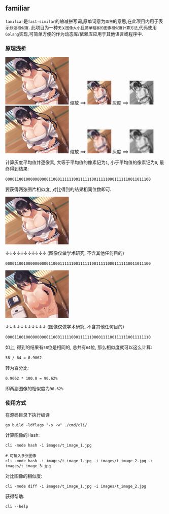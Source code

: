 ## familiar

`familiar`是`fast-similar`的缩减拼写词,原单词意为`面熟`的意思,在此项目内用于表示`快速相似度`.
此项目为一种`无关图像大小`且`简单粗暴的图像相似度计算方法`,代码使用`Golang`实现,可简单方便的作为动态库/依赖库应用于其他语言或程序中.

### 原理浅析

<img src='images/t_image_1.jpg' width="200px" height="150px" alt='原图'/>
缩放 ⟹
<img src='doc/scale_side_64.jpg' width="75px" height="75px" alt='64x64'/>
灰度 ⟹
<img src='doc/gray_side_64.jpg' width="75px" height="75px" alt='64x64'/>

 <br>

<img src='images/t_image_1.jpg' width="200px" height="150px" alt='原图'/>
缩放 ⟹
<img src='doc/scale_side_32.jpg' width="75px" height="75px" alt='32x32'/>
灰度 ⟹
<img src='doc/gray_side_32.jpg' width="75px" height="75px" alt='32x32'/>

计算灰度平均值并逐像素, 大等于平均值的像素记为`1`, 小于平均值的像素记为`0`, 最终得到结果:

`0000110010000000000110001111110011111100111110001111110011011100`

要获得两张图片相似度, 对比得到的结果相同位数即可.

<img src='images/t_image_1.jpg' width="200px" height="150px" alt='图像一'/>

↓↓↓↓↓↓↓↓↓↓↓ (图像仅做学术研究, 不含其他任何目的)

`0000110010000000000110001111110011111100111110001111110011011100`

<img src='images/t_image_2.jpg' width="200px" height="150px" alt='图像二'/>

↓↓↓↓↓↓↓↓↓↓↓ (图像仅做学术研究, 不含其他任何目的)

`0000110010000000000110001111100011111100001111001111110011111110`

如上, 得到的结果有`58`位是相同的, 总共有`64`位, 那么相似度就可以这么计算: 

`58 / 64 = 0.9062`

转为百分比:

`0.9062 * 100.0 = 90.62%`

即两副图像的相似度为`90.62%`

### 使用方式

在源码目录下执行编译
```shell
go build -ldflags "-s -w" ./cmd/cli/
```

计算图像的Hash:
```shell
cli -mode hash -i images/t_image_1.jpg

# 可输入多张图像
cli -mode hash -i images/t_image_1.jpg -i images/t_image_2.jpg -i images/t_image_3.jpg
```

对比图像的相似度:
```shell
cli -mode diff -i images/t_image_1.jpg -i images/t_image_2.jpg
```

获得帮助:
```shell
cli --help
```
